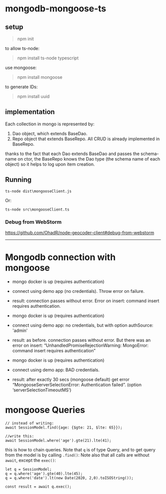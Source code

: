 # mongodb-mongoose-ts

## setup

> npm init

to allow ts-node:

> npm install ts-node typescript

use mongoose:

> npm install mongoose

to generate IDs:

>npm install uuid


## implementation

Each collection in mongo is represented by:

1. Dao object, which extends BaseDao.
2. Repo object that extends BaseRepo. All CRUD is already implemented in BaseRepo.

thanks to the fact that each Dao extends BaseDao and passes the schema-name on ctor, the BaseRepo knows the 
Dao type (the schema name of each object) so it helps to log upon item creation.

## Running

    ts-node dist\mongooseClient.js
Or:
    
    ts-node src\mongooseClient.ts

### Debug from WebStorm

https://github.com/OhadR/node-geocoder-client#debug-from-webstorm

--------------

# Mongodb connection with mongoose

-	mongo docker is up (requires authentication)
-	connect using demo app (no credentials). Throw error on failure.
-	result: connection passes without error. Error on insert: command insert requires authentication.

-	mongo docker is up (requires authentication)
-	connect using demo app: no credentials, but with option authSource: 'admin'
-	result: as before. connection passes without error. But there was an error on insert: “UnhandledPromiseRejectionWarning: MongoError: command insert requires authentication”

-	mongo docker is up (requires authentication)
-	connect using demo app: BAD credentials.
-	result: after exactly 30 secs (mongoose default) get error “MongooseServerSelectionError: Authentication failed”. (option ‘serverSelectionTimeoutMS‘)


# mongoose Queries

    // instead of writing:
    await SessionModel.find({age: {$gte: 21, $lte: 65}});

    //write this:
    await SessionModel.where('age').gte(21).lte(41);
    
this is how to chain queries. Note that `q` is of type Query, and to get query from the model is by calling `.find()`:
Note also that all calls are without `await`, except the `exec()`:
    
    let q = SessionModel;
    q = q.where('age').gte(40).lte(45);
    q = q.where('date').lt(new Date(2020, 2,0).toISOString());

    const result = await q.exec();